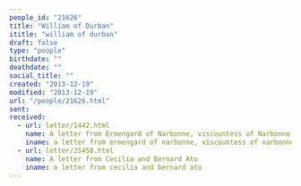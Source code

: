 ```yaml
---
people_id: "21626"
title: "William of Durban"
ititle: "william of durban"
draft: false
type: "people"
birthdate: ""
deathdate: ""
social_title: ""
created: "2013-12-19"
modified: "2013-12-19"
url: "/people/21626.html"
sent:
received:
  - url: letter/1442.html
    name: A letter from Ermengard of Narbonne, viscountess of Narbonne (1153)
    iname: a letter from ermengard of narbonne, viscountess of narbonne (1153)
  - url: letter/25458.html
    name: A letter from Cecilia and Bernard Ato
    iname: a letter from cecilia and bernard ato
---
```

